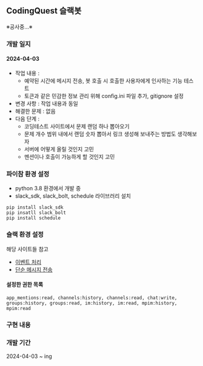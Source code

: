 ## CodingQuest 슬랙봇

※공사중...※
### 개발 일지
#### 2024-04-03
  - 작업 내용 : 
    - 예약된 시간에 메시지 전송, 봇 호출 시 호출한 사용자에게 인사하는 기능 테스트
    - 토큰과 같은 민감한 정보 관리 위해 config.ini 파일 추가, gitignore 설정
  - 변경 사항 : 작업 내용과 동일
  - 해결한 문제 : 없음
  - 다음 단계 :
    - 코딩테스트 사이트에서 문제 랜덤 하나 뽑아오기
    - 문제 개수 범위 내에서 랜덤 숫자 뽑아서 링크 생성해 보내주는 방법도 생각해보자
    - 서버에 어떻게 올릴 것인지 고민
    - 멘션이나 호출이 가능하게 할 것인지 고민

### 파이참 환경 설정
- python 3.8 환경에서 개발 중
- slack_sdk, slack_bolt, schedule 라이브러리 설치
```
pip install slack_sdk
pip insatll slack_bolt
pip install schedule
```

### 슬랙 환경 설정
해당 사이트들 참고
- [이벤트 처리](https://getitall.tistory.com/entry/Python-%EC%8A%AC%EB%9E%99-Slack-%EB%A9%94%EC%8B%A0%EC%A0%80-%EB%B4%87-%EB%A7%8C%EB%93%A4%EA%B8%B0-%EC%BD%94%EB%93%9C-%ED%8F%AC%ED%95%A8-%EC%B4%88%EA%B0%84%EB%8B%A8-%EC%BD%94%EB%94%A9)
- [단순 메시지 전송](https://yunwoong.tistory.com/129)

#### 설정한 권한 목록
```
app_mentions:read, channels:history, channels:read, chat:write, groups:history, groups:read, im:history, im:read, mpim:history, mpim:read
```
### 구현 내용


### 개발 기간
2024-04-03 ~ ing